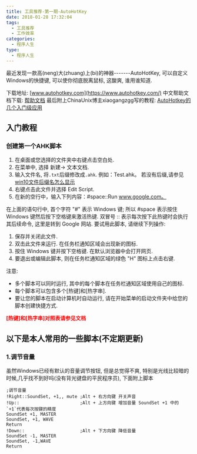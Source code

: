 ```yaml
---
title: 工具推荐-第一期-AutoHotKey
date: 2018-01-28 17:32:04
tags:
  - 工具推荐
  - 工作效率
categories:
  - 程序人生
type:
  - 程序人生
---
```

最近发现一款高(neng)大(zhuang)上(bi)的神器-------AutoHotKey, 可以自定义Windows的快捷键, 可以使你彻底脱离鼠标, 这酸爽, 谁用谁知道.

下载地址: [www.autohotkey.com](https://www.autohotkey.com/)
中文帮助文档下载: [帮助文档](/files/AutoHotkey.chm)
最后附上ChinaUnix博主xiaogangzgg写的教程: [AutoHotkey的几个入门级应用](http://blog.chinaunix.net/uid-26811377-id-3166486.html)

## 入门教程

### 创建第一个AHK脚本
1. 在桌面或您选择的文件夹中右键点击空白处.
2. 在菜单中, 选择 新建-> 文本文档.
3. 输入文件名, 将`.txt`后缀修改成`.ahk`. 例如：Test.ahk。
    若没有后缀,请参见[win10文件后缀名怎么显示](https://jingyan.baidu.com/article/ff42efa920b7f3c19e220283.html)
4. 右键点击此文件并选择 Edit Script.
6. 在新的空行中，输入下列内容：#space::Run www.google.com。

在上面的语句行中, 首个字符 "#" 表示 Windows 键; 所以 #space 表示按住 Windows 键然后按下空格键来激活热键. 双冒号 :: 表示每次按下此热键时会执行其后续命令, 这里是转到 Google 网站. 要试用此脚本, 请继续下列操作:
1. 保存并关闭此文件.
2. 双击此文件来运行. 在任务栏通知区域会出现新的图标.
3. 按住 Windows 键并按下空格键. 在默认浏览器中会打开网页.
4. 要退出或编辑此脚本, 则在任务栏通知区域的绿色 "H" 图标上点击右键.

注意:
- 多个脚本可以同时运行, 其中的每个脚本在任务栏通知区域使用自己的图标.
- 每个脚本可以包含多个[热键]和[热字串].
- 要让您的脚本在启动计算机时自动运行, 请在开始菜单的启动文件夹中给您的脚本创建快捷方式.

<font color='red'>**[热键]和[热字串]对照表请参见文档**</font>

## 以下是本人常用的一些脚本(不定期更新)
### 1.调节音量
虽然Windows已经有默认的音量调节按钮, 但是总觉得不爽, 特别是光线比较暗的时候,几乎找不到好吗(没有背光键盘的平民程序员), 下面附上脚本
```
;调节音量
!Right::SoundSet, +1,, mute ;Alt + 右方向键 开关声音
!Up::                       ;Alt + 上方向键 增加音量 SoundSet +1 中的 `+1`代表每次按键的精度
SoundSet +1, MASTER
SoundSet, +1, WAVE
Return
!Down::                     ;Alt + 下方向键 降低音量
SoundSet -1, MASTER
SoundSet, -1,WAVE
Return
```
